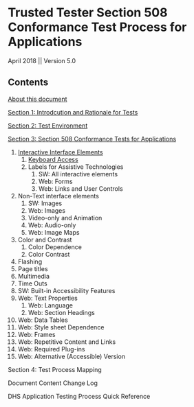 # Trusted Tester Section 508 Conformance Test Process for Applications

April 2018 || Version 5.0

## Contents
[About this document]()

[Section 1: Introdcution and Rationale for Tests]()

[Section 2: Test Environment]()

[Section 3: Section 508 Conformance Tests for Applications]()

1. [Interactive Interface Elements](1Interactive.md)
    1. [Keyboard Access](1Interactive.md#11-keyboard-access)
    2. Labels for Assistive Technologies
        1. SW: All interactive elements
        2. Web: Forms
        3. Web: Links and User Controls
2.	Non-Text interface elements
    1. SW: Images
    2. Web: Images
    3. Video-only and Animation
    4. Web: Audio-only
    5. Web: Image Maps
3. Color and Contrast
    1. Color Dependence
    2. Color Contrast
4. Flashing
5. Page titles
6. Multimedia
7. Time Outs
8. SW: Built-in Accessibility Features
9. Web: Text Properties
    1. Web: Language
    2. Web: Section Headings
10. Web: Data Tables
11. Web: Style sheet Dependence
12. Web: Frames
13. Web: Repetitive Content and Links
14. Web: Required Plug-ins
15. Web: Alternative (Accessible) Version

Section 4: Test Process Mapping

Document Content Change Log

DHS Application Testing Process Quick Reference

